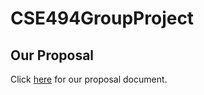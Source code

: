# CSE494GroupProject

## Our Proposal
Click [here](https://docs.google.com/document/d/1bhxNpdZB3TbjjQ8dbEYOk-9faGFM8FNqrQMRqBdn0zw/edit?usp=sharing) for our proposal document.

